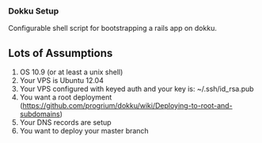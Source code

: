 ### Dokku Setup

Configurable shell script for bootstrapping a rails app on dokku.

## Lots of Assumptions

1. OS 10.9 (or at least a unix shell)
2. Your VPS is Ubuntu 12.04
4. Your VPS configured with keyed auth and your key is: ~/.ssh/id_rsa.pub
2. You want a root deployment (https://github.com/progrium/dokku/wiki/Deploying-to-root-and-subdomains)
3. Your DNS records are setup
5. You want to deploy your master branch